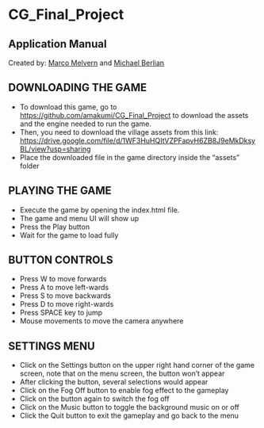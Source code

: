 # CG_Final_Project

## Application Manual

Created by:
 [Marco Melvern](https://www.github.com/amakumi) and [Michael Berlian](https://www.github.com/michaelberlian)

## DOWNLOADING THE GAME
- To download this game, go to https://github.com/amakumi/CG_Final_Project to download the assets and the engine needed to run the game.
- Then, you need to download the village assets from this link: https://drive.google.com/file/d/1WF3HuHQItVZPFapvH6ZB8J9eMkDksyBL/view?usp=sharing
- Place the downloaded file in the game directory inside the “assets” folder

## PLAYING THE GAME
- Execute the game by opening the index.html file.
- The game and menu UI will show up
- Press the Play button
- Wait for the game to load fully

## BUTTON CONTROLS
- Press W to move forwards
- Press A to move left-wards
- Press S to move backwards
- Press D to move right-wards
- Press SPACE key to jump
- Mouse movements to move the camera anywhere

## SETTINGS MENU
- Click on the Settings button on the upper right hand corner of the game screen, note that on the menu screen, the button won’t appear
- After clicking the button, several selections would appear
- Click on the Fog Off button to enable fog effect to the gameplay
- Click on the button again to switch the fog off
- Click on the Music button to toggle the background music on or off
- Click the Quit button to exit the gameplay and go back to the menu

